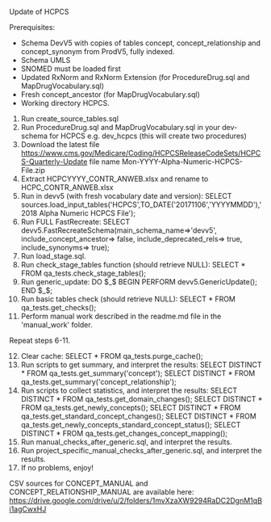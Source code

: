 Update of HCPCS

Prerequisites:
- Schema DevV5 with copies of tables concept, concept_relationship and concept_synonym from ProdV5, fully indexed. 
- Schema UMLS
- SNOMED must be loaded first
- Updated RxNorm and RxNorm Extension (for ProcedureDrug.sql and MapDrugVocabulary.sql)
- Fresh concept_ancestor (for MapDrugVocabulary.sql)
- Working directory HCPCS.

1. Run create_source_tables.sql
2. Run ProcedureDrug.sql and MapDrugVocabulary.sql in your dev-schema for HCPCS e.g. dev_hcpcs (this will create two procedures)
3. Download the latest file https://www.cms.gov/Medicare/Coding/HCPCSReleaseCodeSets/HCPCS-Quarterly-Update file name Mon-YYYY-Alpha-Numeric-HCPCS-File.zip
4. Extract HCPCYYYY_CONTR_ANWEB.xlsx and rename to HCPC_CONTR_ANWEB.xlsx
5. Run in devv5 (with fresh vocabulary date and version): SELECT sources.load_input_tables('HCPCS',TO_DATE('20171106','YYYYMMDD'),'2018 Alpha Numeric HCPCS File');
6. Run FULL FastRecreate: 
   SELECT devv5.FastRecreateSchema(main_schema_name=>'devv5', include_concept_ancestor=> false, include_deprecated_rels=> true, include_synonyms=> true);
7. Run load_stage.sql.
8. Run check_stage_tables function (should retrieve NULL):
   SELECT * FROM qa_tests.check_stage_tables();
9. Run generic_update:
   DO $_$
   BEGIN
       PERFORM devv5.GenericUpdate();
   END $_$;
10. Run basic tables check (should retrieve NULL):
   SELECT * FROM qa_tests.get_checks();
11. Perform manual work described in the readme.md file in the 'manual_work' folder.

Repeat steps 6-11.

12. Clear cache: 
    SELECT * FROM qa_tests.purge_cache();
13. Run scripts to get summary, and interpret the results:
    SELECT DISTINCT * FROM qa_tests.get_summary('concept');
    SELECT DISTINCT * FROM qa_tests.get_summary('concept_relationship');
14. Run scripts to collect statistics, and interpret the results:
    SELECT DISTINCT * FROM qa_tests.get_domain_changes();
    SELECT DISTINCT * FROM qa_tests.get_newly_concepts();
    SELECT DISTINCT * FROM qa_tests.get_standard_concept_changes();
    SELECT DISTINCT * FROM qa_tests.get_newly_concepts_standard_concept_status();
    SELECT DISTINCT * FROM qa_tests.get_changes_concept_mapping();
15. Run manual_checks_after_generic.sql, and interpret the results.
16. Run project_specific_manual_checks_after_generic.sql, and interpret the results.
17. If no problems, enjoy!

CSV sources for CONCEPT_MANUAL and CONCEPT_RELATIONSHIP_MANUAL are available here:
https://drive.google.com/drive/u/2/folders/1mvXzaXW9294RaDC2DgnM1qBi1agCwxHJ